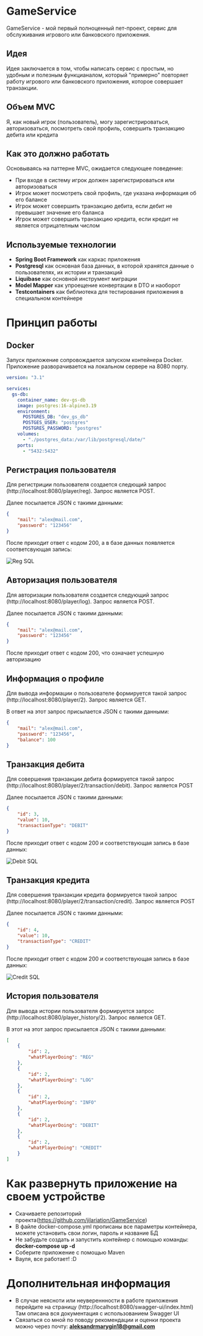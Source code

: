 # GameService

GameService - мой первый полноценный пет-проект, сервис для обслуживания игрового или банковского приложения.

## Идея
Идея заключается в том, чтобы написать сервис с простым, но удобным и полезным функцианалом, который "примерно" повторяет
работу игрового или банковского приложения, которое совершает транзакции.

## Объем MVC
Я, как новый игрок (пользователь), могу зарегистрироваться, авторизоваться, посмотреть свой профиль, совершить транзакцию дебита
или кредита

## Как это должно работать
Основываясь на паттерне MVC, ожидается следующее поведение:
- При входе в систему игрок должен зарегистрироваться или авторизоваться
- Игрок может посмотреть свой профиль, где указана информация об его балансе
- Игрок может совершить транзакцию дебита, если дебит не превышает значение его баланса
- Игрок может совершить транзакцию кредита, если кредит не является отрицателным числом

## Используемые технологии
- **Spring Boot Framework** как каркас приложения
- **Postgresql** как основная база данных, в которой хранятся данные о пользователях, их истории и транзакций
- **Liquibase** как основной инструмент миграции
- **Model Mapper** как упроещение конвертации в DTO и наоборот
- **Testсontainers** как библиотека для тестирования приложения в специальном контейнере

# Принцип работы

## Docker
Запуск приложение сопровождается запуском контейнера Docker. Приложение разворачивается на локальном сервере на 8080 порту.
```yaml
version: "3.1"

services:
  gs-db:
    container_name: dev-gs-db
    image: postgres:16-alpine3.19
    environment:
      POSTGRES_DB: "dev_gs_db"
      POSTGES_USER: "postgres"
      POSTGRES_PASSWORD: "postgres"
    volumes:
      - "./postgres_data:/var/lib/postgresql/date/"
    ports:
      - "5432:5432"
```

## Регистрация пользователя
Для регистриции пользователя создается следющий запрос (http://localhost:8080/player/reg). Запрос является POST.

Далее посылается JSON с такими данными:
```json
{
    "mail": "alex@mail.com",
    "password": "123456"
}
```
После приходит ответ с кодом 200, а в базе данных появляется соответсвующая запись:

![Reg SQL ](https://github.com/jilariation/GameService/assets/117482776/d147d4de-4e90-4a50-b2fb-db35e1177bbd)

## Авторизация пользователя
Для авторизации пользователя создается следующий запрос (http://localhost:8080/player/log). Запрос является POST.

Далее посылается JSON с такими данными:
```json
{
    "mail": "alex@mail.com",
    "password": "123456"
}
```

После приходит ответ с кодом 200, что означает успешную авторизацию

## Информация о профиле
Для вывода информации о пользователе формируется такой запрос (http://localhost:8080/player/2). Запрос является GET.

В ответ на этот запрос присылается JSON с такими данными:
```json
{
    "mail": "alex@mail.com",
    "password": "123456",
    "balance": 100
}
```

## Транзакция дебита
Для совершения транзакции дебита формируется такой запрос (http://localhost:8080/player/2/transaction/debit). 
Запрос является POST

Далее посылается JSON с такими данными:
```json
{
    "id": 3,
    "value": 10,
    "transactionType": "DEBIT"
}
```

После приходит ответ с кодом 200 и соответствующая запись в базе данных:

![Debit SQL](https://github.com/jilariation/GameService/assets/117482776/fb06307f-e3ad-4ab4-8bcf-9e70c6133e91)

## Транзакция кредита
Для совершения транзакции кредита формируется такой запрос (http://localhost:8080/player/2/transaction/credit).
Запрос является POST

Далее посылается JSON с такими данными:
```json
{
    "id": 4,
    "value": 10,
    "transactionType": "CREDIT"
}
```

После приходит ответ с кодом 200 и соответствующая запись в базе данных:

![Credit SQL](https://github.com/jilariation/GameService/assets/117482776/261cefbd-3a5a-447d-b524-0a8870dd3881)

## История пользователя
Для вывода истории пользователя формируется запрос (http://localhost:8080/player_history/2). Запрос является GET.

В этот на этот запрос присылается JSON с такими данными:
```json
[
    {
        "id": 2,
        "whatPlayerDoing": "REG"
    },
    {
        "id": 2,
        "whatPlayerDoing": "LOG"
    },
    {
        "id": 2,
        "whatPlayerDoing": "INFO"
    },
    {
        "id": 2,
        "whatPlayerDoing": "DEBIT"
    },
    {
        "id": 2,
        "whatPlayerDoing": "CREDIT"
    }
]
```

# Как развернуть приложение на своем устройстве
* Скачиваете репозиторий проекта(https://github.com/jilariation/GameService)
* В файле docker-compose.yml прописаны все параметры контейнера, можете установить свои логин, пароль и название БД
* Не забудьте создать и запустить контейнер с помощью команды: **docker-compose up -d**
* Соберите приложение с помощью Maven
* Вауля, все работает! :D

# Дополнительная информация
* В случае неясноти или неувереннности в работе приложения перейдите на страницу (http://localhost:8080/swagger-ui/index.html) Там описана вся документация с использованием Swagger UI
* Связаться со мной по поводу рекомендации и оценки проекта можно через почту: **aleksandrmarygin18@gmail.com** 